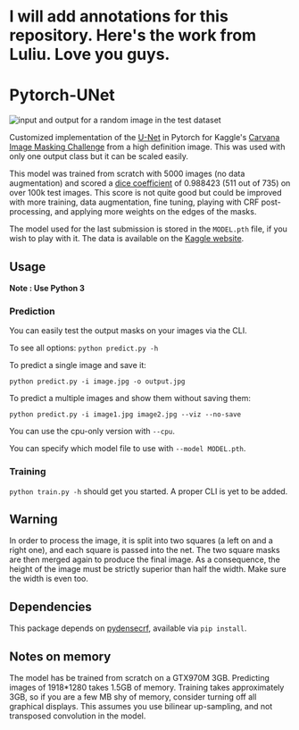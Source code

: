# I will add annotations for this repository. Here's the work from Luliu. Love you guys.
# Pytorch-UNet
![input and output for a random image in the test dataset](https://framapic.org/OcE8HlU6me61/KNTt8GFQzxDR.png)


Customized implementation of the [U-Net](https://arxiv.org/pdf/1505.04597.pdf) in Pytorch for Kaggle's [Carvana Image Masking Challenge](https://www.kaggle.com/c/carvana-image-masking-challenge) from a high definition image. This was used with only one output class but it can be scaled easily.

This model was trained from scratch with 5000 images (no data augmentation) and scored a [dice coefficient](https://en.wikipedia.org/wiki/S%C3%B8rensen%E2%80%93Dice_coefficient) of 0.988423 (511 out of 735) on over 100k test images. This score is not quite good but could be improved with more training, data augmentation, fine tuning, playing with CRF post-processing, and applying more weights on the edges of the masks.

The model used for the last submission is stored in the `MODEL.pth` file, if you wish to play with it. The data is available on the [Kaggle website](https://www.kaggle.com/c/carvana-image-masking-challenge/data).

## Usage
**Note : Use Python 3**
### Prediction

You can easily test the output masks on your images via the CLI.

To see all options:
`python predict.py -h`

To predict a single image and save it:

`python predict.py -i image.jpg -o output.jpg`

To predict a multiple images and show them without saving them:

`python predict.py -i image1.jpg image2.jpg --viz --no-save`

You can use the cpu-only version with `--cpu`.

You can specify which model file to use with `--model MODEL.pth`.

### Training

`python train.py -h` should get you started. A proper CLI is yet to be added.
## Warning
In order to process the image, it is split into two squares (a left on and a right one), and each square is passed into the net. The two square masks are then merged again to produce the final image. As a consequence, the height of the image must be strictly superior than half the width. Make sure the width is even too.

## Dependencies
This package depends on [pydensecrf](https://github.com/lucasb-eyer/pydensecrf), available via `pip install`.

## Notes on memory

The model has be trained from scratch on a GTX970M 3GB.
Predicting images of 1918*1280 takes 1.5GB of memory.
Training takes approximately 3GB, so if you are a few MB shy of memory, consider turning off all graphical displays.
This assumes you use bilinear up-sampling, and not transposed convolution in the model.
